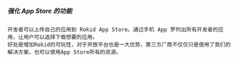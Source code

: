 ##### 强化 App Store 的功能

    开发者可以上传自己的应用到 Rokid App Store。通过手机 App 罗列出所有开发者的应用，让用户可以选择下载想要的应用。
    好处是增加Rokid的可玩性，对于开放平台也是一大优势，第三方厂商不仅仅只是使用了我们的解决方案，也可以使用App Store所有的资源。

